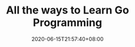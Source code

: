 ---
title: "All the ways to Learn Go Programming"
date: 2020-06-15T21:57:40+08:00
lastmod: 2020-07-08T01:01:01+03:00
categories: ["Programming Languages"]
url: "/programming-languages/all-ways-to-learn-go/"
type: skills
layout: programming
name: "Go"
description: "Hack the learning process and discover the ways to learn Go programming efficiently by knowing for each way their strong and weak points, along with resources or links on each one to broaden your programming knowledge."
ogimage: "/img/programming/ways-covers/13-way-to-learn-go.png"
authors: ["All Ways to Study Team"]
---
